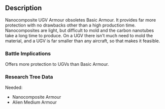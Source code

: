 ## Description

Nanocomposite UGV Armour obsoletes Basic Armour. It provides far more
protection with no drawbacks other than a high production time.
Nanocomposites are light, but difficult to mold and the carbon nanotubes
take a long time to produce. On a UGV there isn't much need to mold the
material, and a UGV is far smaller than any aircraft, so that makes it
feasible.

### Battle Implications

Offers more protection to UGVs than Basic Armour.

### Research Tree Data

Needed:

- Nanocomposite Armour
- Alien Medium Armour
